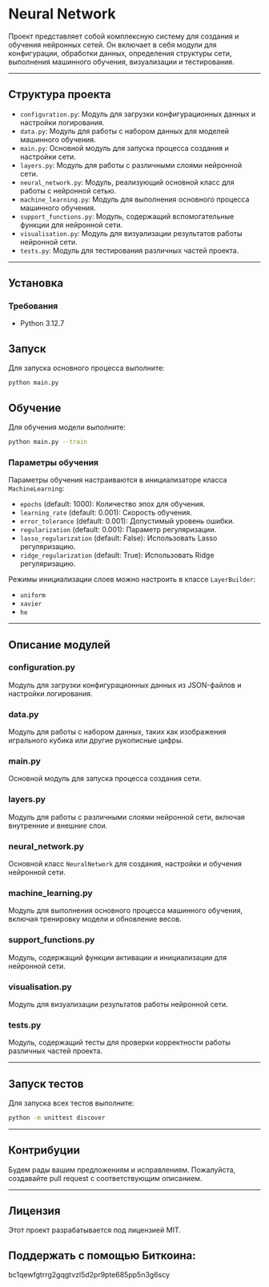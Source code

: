 # Neural Network
Проект представляет собой комплексную систему для создания и обучения нейронных сетей. Он включает в себя модули для конфигурации, обработки данных, определения структуры сети, выполнения машинного обучения, визуализации и тестирования.

---

## Структура проекта

- `configuration.py`: Модуль для загрузки конфигурационных данных и настройки логирования.
- `data.py`: Модуль для работы с набором данных для моделей машинного обучения.
- `main.py`: Основной модуль для запуска процесса создания и настройки сети.
- `layers.py`: Модуль для работы с различными слоями нейронной сети.
- `neural_network.py`: Модуль, реализующий основной класс для работы с нейронной сетью.
- `machine_learning.py`: Модуль для выполнения основного процесса машинного обучения.
- `support_functions.py`: Модуль, содержащий вспомогательные функции для нейронной сети.
- `visualisation.py`: Модуль для визуализации результатов работы нейронной сети.
- `tests.py`: Модуль для тестирования различных частей проекта.

---

## Установка

### Требования

- Python 3.12.7

## Запуск

Для запуска основного процесса выполните:
```bash
python main.py
```
## Обучение

Для обучения модели выполните:
```bash
python main.py --train
```

### Параметры обучения
Параметры обучения настраиваются в инициализаторе класса `MachineLearning`:

- `epochs` (default: 1000): Количество эпох для обучения.
- `learning_rate` (default: 0.001): Скорость обучения.
- `error_tolerance` (default: 0.001): Допустимый уровень ошибки.
- `regularization` (default: 0.001): Параметр регуляризации.
- `lasso_regularization` (default: False): Использовать Lasso регуляризацию.
- `ridge_regularization` (default: True): Использовать Ridge регуляризацию.

Режимы инициализации слоев можно настроить в классе `LayerBuilder`:

- `uniform`
- `xavier`
- `he`


---

## Описание модулей

### configuration.py
Модуль для загрузки конфигурационных данных из JSON-файлов и настройки логирования.

### data.py
Модуль для работы с набором данных, таких как изображения игрального кубика или другие рукописные цифры.

### main.py
Основной модуль для запуска процесса создания сети.

### layers.py
Модуль для работы с различными слоями нейронной сети, включая внутренние и внешние слои.

### neural_network.py
Основной класс `NeuralNetwork` для создания, настройки и обучения нейронной сети.

### machine_learning.py
Модуль для выполнения основного процесса машинного обучения, включая тренировку модели и обновление весов.

### support_functions.py
Модуль, содержащий функции активации и инициализации для нейронной сети.

### visualisation.py
Модуль для визуализации результатов работы нейронной сети.

### tests.py
Модуль, содержащий тесты для проверки корректности работы различных частей проекта.

---

## Запуск тестов

Для запуска всех тестов выполните:
```bash
python -m unittest discover
```

---

## Контрибуции

Будем рады вашим предложениям и исправлениям. Пожалуйста, создавайте pull request с соответствующим описанием.

---

## Лицензия

Этот проект разрабатывается под лицензией MIT.

## Поддержать с помощью Биткоина:

bc1qewfgtrrg2gqgtvzl5d2pr9pte685pp5n3g6scy
